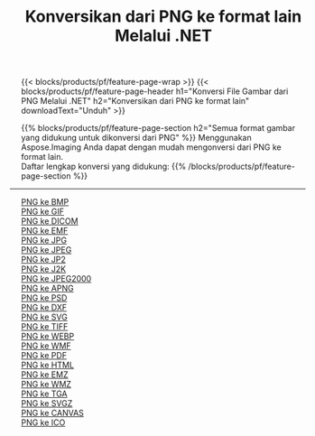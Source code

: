 ﻿---
title: Konversikan dari PNG ke format lain Melalui .NET 
weight: 3920
url: /id/net/conversion/from/png 
lang: id
langdirlevel: 2
locales: zh-hans,ja,it,ru,de,es,fr,nl,id,lt,pl,pt,vi,tr,ko,zh-hant,ar,hi,th,sv,cs,uk,he
description: Menggunakan Aspose.Imaging Anda dapat dengan mudah mengonversi dari PNG ke format lain
---

{{< blocks/products/pf/feature-page-wrap >}}
{{< blocks/products/pf/feature-page-header h1="Konversi File Gambar dari PNG Melalui .NET" h2="Konversikan dari PNG ke format lain" downloadText="Unduh" >}}


{{% blocks/products/pf/feature-page-section  h2="Semua format gambar yang didukung untuk dikonversi dari PNG" %}}
Menggunakan Aspose.Imaging Anda dapat dengan mudah mengonversi dari PNG ke format lain.
<br/>
Daftar lengkap konversi yang didukung:
{{% /blocks/products/pf/feature-page-section %}}
<div class="container-fluid productfamilypage bg-gray">
    <div class="convertypes bg-gray agp-content section">
        <div class="container">
		<hr style="margin-left:-20px;"/>
		<div class="row other-converters">
		    <div class='col-md-2 other-converter remove-lp remove-rp'><a href="/imaging/id/net/conversion/png-to-bmp" >PNG ke BMP</a></div><div class='col-md-2 other-converter remove-lp remove-rp'><a href="/imaging/id/net/conversion/png-to-gif" >PNG ke GIF</a></div><div class='col-md-2 other-converter remove-lp remove-rp'><a href="/imaging/id/net/conversion/png-to-dicom" >PNG ke DICOM</a></div><div class='col-md-2 other-converter remove-lp remove-rp'><a href="/imaging/id/net/conversion/png-to-emf" >PNG ke EMF</a></div><div class='col-md-2 other-converter remove-lp remove-rp'><a href="/imaging/id/net/conversion/png-to-jpg" >PNG ke JPG</a></div><div class='col-md-2 other-converter remove-lp remove-rp'><a href="/imaging/id/net/conversion/png-to-jpeg" >PNG ke JPEG</a></div><div class='col-md-2 other-converter remove-lp remove-rp'><a href="/imaging/id/net/conversion/png-to-jp2" >PNG ke JP2</a></div><div class='col-md-2 other-converter remove-lp remove-rp'><a href="/imaging/id/net/conversion/png-to-j2k" >PNG ke J2K</a></div><div class='col-md-2 other-converter remove-lp remove-rp'><a href="/imaging/id/net/conversion/png-to-jpeg2000" >PNG ke JPEG2000</a></div><div class='col-md-2 other-converter remove-lp remove-rp'><a href="/imaging/id/net/conversion/png-to-apng" >PNG ke APNG</a></div><div class='col-md-2 other-converter remove-lp remove-rp'><a href="/imaging/id/net/conversion/png-to-psd" >PNG ke PSD</a></div><div class='col-md-2 other-converter remove-lp remove-rp'><a href="/imaging/id/net/conversion/png-to-dxf" >PNG ke DXF</a></div><div class='col-md-2 other-converter remove-lp remove-rp'><a href="/imaging/id/net/conversion/png-to-svg" >PNG ke SVG</a></div><div class='col-md-2 other-converter remove-lp remove-rp'><a href="/imaging/id/net/conversion/png-to-tiff" >PNG ke TIFF</a></div><div class='col-md-2 other-converter remove-lp remove-rp'><a href="/imaging/id/net/conversion/png-to-webp" >PNG ke WEBP</a></div><div class='col-md-2 other-converter remove-lp remove-rp'><a href="/imaging/id/net/conversion/png-to-wmf" >PNG ke WMF</a></div><div class='col-md-2 other-converter remove-lp remove-rp'><a href="/imaging/id/net/conversion/png-to-pdf" >PNG ke PDF</a></div><div class='col-md-2 other-converter remove-lp remove-rp'><a href="/imaging/id/net/conversion/png-to-html" >PNG ke HTML</a></div><div class='col-md-2 other-converter remove-lp remove-rp'><a href="/imaging/id/net/conversion/png-to-emz" >PNG ke EMZ</a></div><div class='col-md-2 other-converter remove-lp remove-rp'><a href="/imaging/id/net/conversion/png-to-wmz" >PNG ke WMZ</a></div><div class='col-md-2 other-converter remove-lp remove-rp'><a href="/imaging/id/net/conversion/png-to-tga" >PNG ke TGA</a></div><div class='col-md-2 other-converter remove-lp remove-rp'><a href="/imaging/id/net/conversion/png-to-svgz" >PNG ke SVGZ</a></div><div class='col-md-2 other-converter remove-lp remove-rp'><a href="/imaging/id/net/conversion/png-to-canvas" >PNG ke CANVAS</a></div><div class='col-md-2 other-converter remove-lp remove-rp'><a href="/imaging/id/net/conversion/png-to-ico" >PNG ke ICO</a></div>
                </div>
        </div>
    </div>
</div>
<br/>

